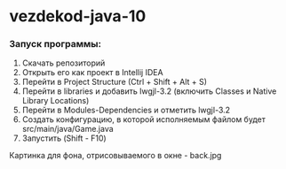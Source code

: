 # vezdekod-java-10

### Запуск программы:
1. Скачать репозиторий
2. Открыть его как проект в Intellij IDEA
3. Перейти в Project Structure (Ctrl + Shift + Alt + S)
4. Перейти в libraries и добавить lwgjl-3.2 (включить Classes и Native Library Locations)
5. Перейти в Modules-Dependencies и отметить lwgjl-3.2
6. Создать конфигурацию, в которой исполняемым файлом будет src/main/java/Game.java
7. Запустить (Shift - F10) 

Картинка для фона, отрисовываемого в окне - back.jpg
